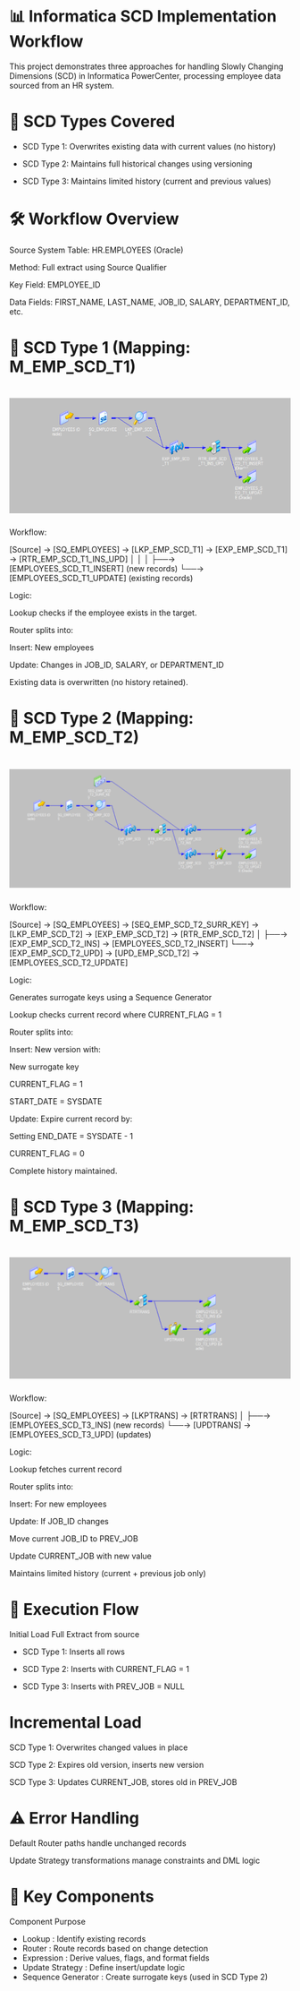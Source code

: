 # 📊 Informatica SCD Implementation Workflow
This project demonstrates three approaches for handling Slowly Changing Dimensions (SCD) in Informatica PowerCenter, 
processing employee data sourced from an HR system.

# 🔁 SCD Types Covered
- SCD Type 1: Overwrites existing data with current values (no history)

- SCD Type 2: Maintains full historical changes using versioning

- SCD Type 3: Maintains limited history (current and previous values)

# 🛠️ Workflow Overview
Source System
Table: HR.EMPLOYEES (Oracle)

Method: Full extract using Source Qualifier

Key Field: EMPLOYEE_ID

Data Fields: FIRST_NAME, LAST_NAME, JOB_ID, SALARY, DEPARTMENT_ID, etc.

# 🔹 SCD Type 1 (Mapping: M_EMP_SCD_T1)
# ![M_SCD_T1](https://raw.githubusercontent.com/AhmedReda-7/SCD_Informatica/main/M_SCD_T1.png)
Workflow:


[Source] → [SQ_EMPLOYEES] → [LKP_EMP_SCD_T1] → [EXP_EMP_SCD_T1] → [RTR_EMP_SCD_T1_INS_UPD]
              │                                       │
              │                                       ├──→ [EMPLOYEES_SCD_T1_INSERT] (new records)
              └──→ [EMPLOYEES_SCD_T1_UPDATE] (existing records)

Logic:

Lookup checks if the employee exists in the target.

Router splits into:

Insert: New employees

Update: Changes in JOB_ID, SALARY, or DEPARTMENT_ID

Existing data is overwritten (no history retained).

# 🔸 SCD Type 2 (Mapping: M_EMP_SCD_T2)
# ![M_SCD_T2](https://raw.githubusercontent.com/AhmedReda-7/SCD_Informatica/main/M_SCD_T2.png)

Workflow:

[Source] → [SQ_EMPLOYEES] → [SEQ_EMP_SCD_T2_SURR_KEY] → [LKP_EMP_SCD_T2] → [EXP_EMP_SCD_T2] → [RTR_EMP_SCD_T2]
                                                                             │
                                                                             ├──→ [EXP_EMP_SCD_T2_INS] → [EMPLOYEES_SCD_T2_INSERT]
                                                                             └──→ [EXP_EMP_SCD_T2_UPD] → [UPD_EMP_SCD_T2] → [EMPLOYEES_SCD_T2_UPDATE]

Logic:

Generates surrogate keys using a Sequence Generator

Lookup checks current record where CURRENT_FLAG = 1

Router splits into:

Insert: New version with:

New surrogate key

CURRENT_FLAG = 1

START_DATE = SYSDATE

Update: Expire current record by:

Setting END_DATE = SYSDATE - 1

CURRENT_FLAG = 0

Complete history maintained.

# 🔹 SCD Type 3 (Mapping: M_EMP_SCD_T3)
# ![M_SCD_T3](https://raw.githubusercontent.com/AhmedReda-7/SCD_Informatica/main/M_SCD_T3.png)

Workflow:

[Source] → [SQ_EMPLOYEES] → [LKPTRANS] → [RTRTRANS]
                                       │
                                       ├──→ [EMPLOYEES_SCD_T3_INS] (new records)
                                       └──→ [UPDTRANS] → [EMPLOYEES_SCD_T3_UPD] (updates)

Logic:

Lookup fetches current record

Router splits into:

Insert: For new employees

Update: If JOB_ID changes

Move current JOB_ID to PREV_JOB

Update CURRENT_JOB with new value

Maintains limited history (current + previous job only)

# 🔄 Execution Flow
Initial Load
Full Extract from source

- SCD Type 1: Inserts all rows

- SCD Type 2: Inserts with CURRENT_FLAG = 1

- SCD Type 3: Inserts with PREV_JOB = NULL

# Incremental Load
SCD Type 1: Overwrites changed values in place

SCD Type 2: Expires old version, inserts new version

SCD Type 3: Updates CURRENT_JOB, stores old in PREV_JOB

# ⚠️ Error Handling
Default Router paths handle unchanged records

Update Strategy transformations manage constraints and DML logic

# 🧰 Key Components
Component	Purpose
- Lookup :	Identify existing records
- Router :	Route records based on change detection
- Expression :	Derive values, flags, and format fields
- Update Strategy	: Define insert/update logic
- Sequence Generator	: Create surrogate keys (used in SCD Type 2)
